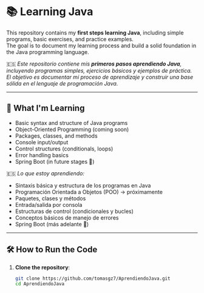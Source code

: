 # 📚 Learning Java

This repository contains my **first steps learning Java**, including simple programs, basic exercises, and practice examples.  
The goal is to document my learning process and build a solid foundation in the Java programming language.

🇪🇸 *Este repositorio contiene mis **primeros pasos aprendiendo Java**, incluyendo programas simples, ejercicios básicos y ejemplos de práctica.  
El objetivo es documentar mi proceso de aprendizaje y construir una base sólida en el lenguaje de programación Java.*

---

## 🧠 What I'm Learning

- Basic syntax and structure of Java programs  
- Object-Oriented Programming (coming soon)  
- Packages, classes, and methods  
- Console input/output  
- Control structures (conditionals, loops)  
- Error handling basics  
- Spring Boot (in future stages 🚀)

🇪🇸 *Lo que estoy aprendiendo:*
- Sintaxis básica y estructura de los programas en Java  
- Programación Orientada a Objetos (POO) → próximamente  
- Paquetes, clases y métodos  
- Entrada/salida por consola  
- Estructuras de control (condicionales y bucles)  
- Conceptos básicos de manejo de errores  
- Spring Boot (más adelante 🚀)

---

## 🛠️ How to Run the Code

1. **Clone the repository**:
   ```bash
   git clone https://github.com/tomasgz7/AprendiendoJava.git
   cd AprendiendoJava

